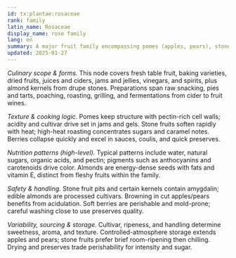 ```yaml
---
id: tx:plantae:rosaceae
rank: family
latin_name: Rosaceae
display_name: rose family
lang: en
summary: A major fruit family encompassing pomes (apples, pears), stone fruits (peach, cherry, apricot, plum), strawberries and brambles, plus almonds; eaten fresh, baked, dried, juiced, fermented, and preserved.
updated: 2025-01-27
---
```


_Culinary scope & forms._ This node covers fresh table fruit, baking varieties, dried fruits, juices and ciders, jams and jellies, vinegars, and spirits, plus almond kernels from drupe stones. Preparations span raw snacking, pies and tarts, poaching, roasting, grilling, and fermentations from cider to fruit wines.

_Texture & cooking logic._ Pomes keep structure with pectin-rich cell walls; acidity and cultivar drive set in jams and gels. Stone fruits soften rapidly with heat; high-heat roasting concentrates sugars and caramel notes. Berries collapse quickly and excel in sauces, coulis, and quick preserves.

_Nutrition patterns (high-level)._ Typical patterns include water, natural sugars, organic acids, and pectin; pigments such as anthocyanins and carotenoids drive color. Almonds are energy-dense seeds with fats and vitamin E, distinct from fleshy fruits within the family.

_Safety & handling._ Stone fruit pits and certain kernels contain amygdalin; edible almonds are processed cultivars. Browning in cut apples/pears benefits from acidulation. Soft berries are perishable and mold-prone; careful washing close to use preserves quality.

_Variability, sourcing & storage._ Cultivar, ripeness, and handling determine sweetness, aroma, and texture. Controlled-atmosphere storage extends apples and pears; stone fruits prefer brief room-ripening then chilling. Drying and preserves trade perishability for intensity and sugar.
